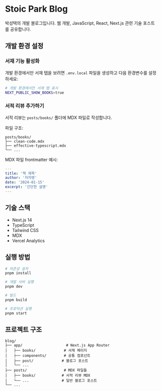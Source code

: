 # Stoic Park Blog

박성택의 개발 블로그입니다. 웹 개발, JavaScript, React, Next.js 관련 기술 포스트를 공유합니다.

## 개발 환경 설정

### 서재 기능 활성화

개발 환경에서만 서재 탭을 보려면 `.env.local` 파일을 생성하고 다음 환경변수를 설정하세요:

```bash
# 개발 환경에서만 서재 탭 표시
NEXT_PUBLIC_SHOW_BOOKS=true
```

### 서적 리뷰 추가하기

서적 리뷰는 `posts/books/` 폴더에 MDX 파일로 작성합니다.

파일 구조:

```
posts/books/
├── clean-code.mdx
├── effective-typescript.mdx
└── ...
```

MDX 파일 frontmatter 예시:

```yaml
---
title: '책 제목'
author: '저자명'
date: '2024-01-15'
excerpt: '간단한 설명'
---
```

## 기술 스택

- Next.js 14
- TypeScript
- Tailwind CSS
- MDX
- Vercel Analytics

## 실행 방법

```bash
# 의존성 설치
pnpm install

# 개발 서버 실행
pnpm dev

# 빌드
pnpm build

# 프로덕션 실행
pnpm start
```

## 프로젝트 구조

```
blog/
├── app/                    # Next.js App Router
│   ├── books/             # 서재 페이지
│   ├── components/        # 공통 컴포넌트
│   ├── post/             # 블로그 포스트
│   └── ...
├── posts/                 # MDX 파일들
│   ├── books/            # 서적 리뷰 MDX
│   └── ...               # 일반 블로그 포스트
└── ...
```
